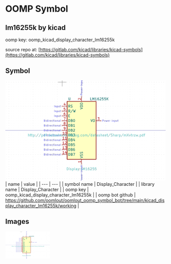 # OOMP Symbol  
## lm16255k  by kicad  
  
oomp key: oomp_kicad_display_character_lm16255k  
  
source repo at: [https://gitlab.com/kicad/libraries/kicad-symbols](https://gitlab.com/kicad/libraries/kicad-symbols)  
## Symbol  
  
[![working.png](working_600.png)](working.png)  
| name | value | 
| --- | --- | 
| symbol name | Display_Character | 
| library name | Display_Character | 
| oomp key | oomp_kicad_display_character_lm16255k | 
| oomp bot github | https://github.com/oomlout/oomlout_oomp_symbol_bot/tree/main/kicad_display_character_lm16255k/working | 
## Images  
  
[![working.png](working_140.png)](working.png)  
